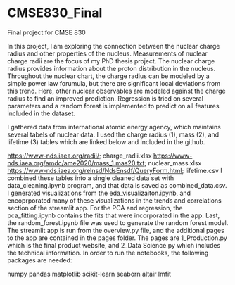 # CMSE830_Final
Final project for CMSE 830

In this project, I am exploring the connection between the nuclear charge radius and other properties of the nucleus. Measurements of nuclear charge radii are the focus of my PhD thesis project. The nuclear charge radius provides information about the proton distribution in the nucleus. Throughout the nuclear chart, the charge radius can be modeled by a simple power law forumula, but there are significant local deviations from this trend. Here, other nuclear observables are modeled against the charge radius to find an improved prediction. Regression is tried on several parameters and a random forest is implemented to predict on all features included in the dataset.

I gathered data from international atomic energy agency, which maintains several tabels of nuclear data. I used the charge radius (1), mass (2), and lifetime (3) tables which are linked below and included in the github.

https://www-nds.iaea.org/radii/; charge_radii.xlsx
https://www-nds.iaea.org/amdc/ame2020/mass_1.mas20.txt; nuclear_mass.xlsx
https://www-nds.iaea.org/relnsd/NdsEnsdf/QueryForm.html; lifetime.csv
I combined these tables into a single cleaned data set with data_cleaning.ipynb program, and that data is saved as combined_data.csv. I generated visualizations from the eda_visualizaiton.ipynb, and encoprporated many of these visualizations in the trends and correlations section of the streamlit app. For the PCA and regression, the pca_fitting.ipynb contains the fits that were incorporated in the app. Last, the random_forest.ipynb file was used to generate the random forest model. The streamlit app is run from the overview.py file, and the additional pages to the app are contained in the pages folder. The pages are 1_Production.py which is the final product website, and 2_Data Science.py which includes the technical information. In order to run the notebooks, the following packages are needed:

numpy
pandas
matplotlib
scikit-learn
seaborn
altair
lmfit
